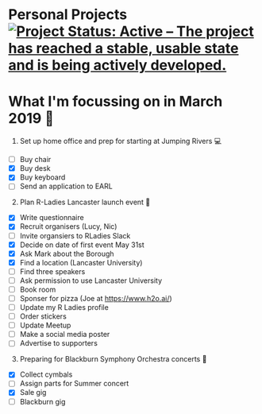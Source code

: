 Personal Projects
[![Project Status: Active – The project has reached a stable, usable state and is being actively developed.](https://www.repostatus.org/badges/latest/active.svg)](https://www.repostatus.org/#active)
==============

# What I'm focussing on in March 2019 :tulip:

1. Set up home office and prep for starting at Jumping Rivers :computer:
 - [ ] Buy chair 
 - [x] Buy desk
 - [x] Buy keyboard
 - [ ] Send an application to EARL
 
2. Plan R-Ladies Lancaster launch event :purple_heart:
- [x] Write questionnaire
- [x] Recruit organisers (Lucy, Nic)
- [ ] Invite organsiers to RLadies Slack
- [x] Decide on date of first event May 31st
- [x] Ask Mark about the Borough
- [x] Find a location (Lancaster University)
- [ ] Find three speakers
- [ ] Ask permission to use Lancaster University
- [ ] Book room
- [ ] Sponser for pizza (Joe at https://www.h2o.ai/)
- [ ] Update my R Ladies profile
- [ ] Order stickers
- [ ] Update Meetup
- [ ] Make a social media poster
- [ ] Advertise to supporters

3. Preparing for Blackburn Symphony Orchestra concerts :musical_note:
 - [x] Collect cymbals
 - [ ] Assign parts for Summer concert
 - [x] Sale gig
 - [ ] Blackburn gig
